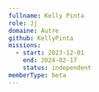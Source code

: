 ```yaml
---
fullname: Kelly Pinta
role: Jj
domaine: Autre
github: KellyPinta
missions:
  - start: 2023-12-01
    end: 2024-02-17
    status: independent
memberType: beta
---
```



